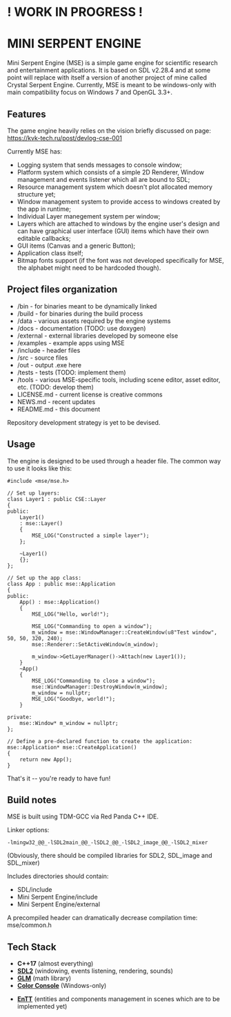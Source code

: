 # ! WORK IN PROGRESS ! #
# MINI SERPENT ENGINE #
Mini Serpent Engine (MSE) is a simple game engine for scientific research and entertainment applications. It is based on SDL v2.28.4 and at some point will replace with itself a version of another project of mine called Crystal Serpent Engine.
Currently, MSE is meant to be windows-only with main compatibility focus on Windows 7 and OpenGL 3.3+.

## Features ##
The game engine heavily relies on the vision briefly discussed on page: https://kvk-tech.ru/post/devlog-cse-001

Currently MSE has:
+ Logging system that sends messages to console window;
+ Platform system which consists of a simple 2D Renderer, Window management and events listener which all are bound to SDL;
+ Resource management system which doesn't plot allocated memory structure yet;
+ Window management system to provide access to windows created by the app in runtime;
+ Individual Layer manegement system per window;
+ Layers which are attached to windows by the engine user's design and can have graphical user interface (GUI) items which have their own editable callbacks;
+ GUI items (Canvas and a generic Button);
+ Application class itself;
+ Bitmap fonts support (if the font was not developed specifically for MSE, the alphabet might need to be hardcoded though).

## Project files organization ##
+ /bin - for binaries meant to be dynamically linked
+ /build - for binaries during the build process
+ /data - various assets required by the engine systems
+ /docs - documentation (TODO: use doxygen)
+ /external - external libraries developed by someone else
+ /examples - example apps using MSE
+ /include - header files
+ /src - source files
+ /out - output .exe here
+ /tests - tests (TODO: implement them)
+ /tools - various MSE-specific tools, including scene editor, asset editor, etc. (TODO: develop them)
+ LICENSE.md - current license is creative commons
+ NEWS.md - recent updates
+ README.md - this document

Repository development strategy is yet to be devised.

## Usage ##
The engine is designed to be used through a header file. The common way to use it looks like this:
```
#include <mse/mse.h>

// Set up layers:
class Layer1 : public CSE::Layer
{
public:
	Layer1()
	: mse::Layer()
	{
		MSE_LOG("Constructed a simple layer");
	};

	~Layer1() 
	{};
};

// Set up the app class:
class App : public mse::Application
{
public:
	App() : mse::Application()
	{
		MSE_LOG("Hello, world!");

		MSE_LOG("Commanding to open a window");
		m_window = mse::WindowManager::CreateWindow(u8"Test window", 50, 50, 320, 240);
		mse::Renderer::SetActiveWindow(m_window);

		m_window->GetLayerManager()->Attach(new Layer1());
	}
	~App()
	{
		MSE_LOG("Commanding to close a window");
		mse::WindowManager::DestroyWindow(m_window);
		m_window = nullptr;
		MSE_LOG("Goodbye, world!");
	}
	
private:
	mse::Window* m_window = nullptr;
};

// Define a pre-declared function to create the application:
mse::Application* mse::CreateApplication()
{
	return new App();
}
```
That's it -- you're ready to have fun!

## Build notes ##
MSE is built using TDM-GCC via Red Panda C++ IDE.

Linker options:
```
-lmingw32_@@_-lSDL2main_@@_-lSDL2_@@_-lSDL2_image_@@_-lSDL2_mixer
```
(Obviously, there should be compiled libraries for SDL2, SDL_image and SDL_mixer)

Includes directories should contain:
- SDL/include
- Mini Serpent Engine/include
- Mini Serpent Engine/external

A precompiled header can dramatically decrease compilation time:
mse/common.h

## Tech Stack ##
+ **C++17** (almost everything)
+ **[SDL2](https://github.com/libsdl-org/SDL)** (windowing, events listening, rendering, sounds)
+ **[GLM](https://github.com/g-truc/glm)** (math library)
+ **[Color Console](https://github.com/aafulei/color-console)** (Windows-only)
- **[EnTT](https://github.com/skypjack/entt)** (entities and components management in scenes which are to be implemented yet)
